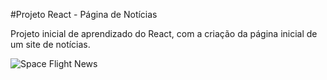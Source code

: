 #Projeto React - Página de Notícias

Projeto inicial de aprendizado do React, com a criação da página inicial de um site de notícias.

![Space Flight News](https://github.com/bhiancaohanah/projeto-react/assets/146952106/66e95ae5-7dfc-434b-b790-6ad27a96910f)
